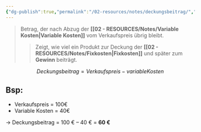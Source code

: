 ```yaml
---
{"dg-publish":true,"permalink":"/02-resources/notes/deckungsbeitrag/","tags":["#BWL/formel"],"noteIcon":"","updated":"2025-09-05T10:12:28.000+02:00"}
---
```


> Betrag, der nach Abzug der **[[02 - RESOURCES/Notes/Variable Kosten\|Variable Kosten]]** vom Verkaufspreis übrig bleibt.
>>Zeigt, wie viel ein Produkt zur Deckung der **[[02 - RESOURCES/Notes/Fixkosten\|Fixkosten]]** und später zum **Gewinn** beiträgt.

$$
Deckungsbeitrag=Verkaufspreis−variable Kosten
$$
## Bsp:

- Verkaufspreis = 100€
- Variable Kosten = 40€

→ Deckungsbeitrag = 100 € – 40 € = **60 €**

